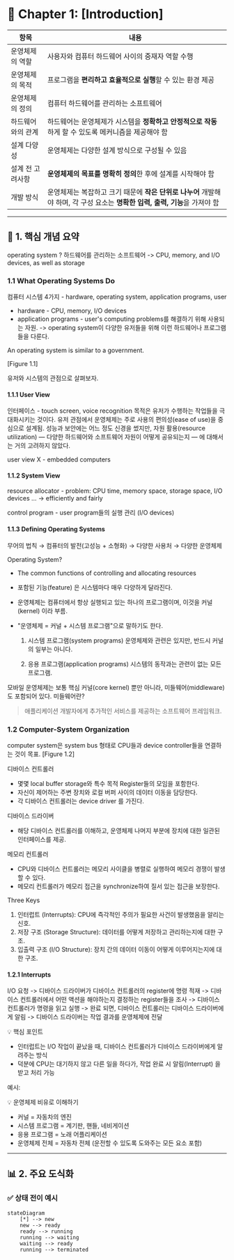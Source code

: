 # 📘 Chapter 1: [Introduction]

| 항목              | 내용                                                                                                                         |
| ----------------- | ---------------------------------------------------------------------------------------------------------------------------- |
| 운영체제의 역할   | 사용자와 컴퓨터 하드웨어 사이의 중재자 역할 수행                                                                             |
| 운영체제의 목적   | 프로그램을 **편리하고 효율적으로 실행**할 수 있는 환경 제공                                                                  |
| 운영체제의 정의   | 컴퓨터 하드웨어를 관리하는 소프트웨어                                                                                        |
| 하드웨어와의 관계 | 하드웨어는 운영체제가 시스템을 **정확하고 안정적으로 작동**하게 할 수 있도록 메커니즘을 제공해야 함                          |
| 설계 다양성       | 운영체제는 다양한 설계 방식으로 구성될 수 있음                                                                               |
| 설계 전 고려사항  | **운영체제의 목표를 명확히 정의**한 후에 설계를 시작해야 함                                                                  |
| 개발 방식         | 운영체제는 복잡하고 크기 때문에 **작은 단위로 나누어** 개발해야 하며, 각 구성 요소는 **명확한 입력, 출력, 기능**을 가져야 함 |

---

## 📌 1. 핵심 개념 요약

operating system ? 하드웨어를 관리하는 소프트웨어
-> CPU, memory, and I/O devices, as well as storage

### 1.1 What Operating Systems Do

컴퓨터 시스템 4가지 - hardware, operating system, application programs, user

- hardware - CPU, memory, I/O devices
- application programs - user's computing problems를 해결하기 위해 사용되는 자원.
  -> operating system이 다양한 유저들을 위해 이런 하드웨어나 프로그램들을 다룬다.

An operating system is similar to a government.

[Figure 1.1]

유저와 시스템의 관점으로 살펴보자.

#### 1.1.1 User View

인터페이스 - touch screen, voice recognition
목적은 유저가 수행하는 작업들을 극대화시키는 것이다.
유저 관점에서 운영체제는 주로 사용의 편의성(ease of use)을 중심으로 설계됨.
성능과 보안에는 어느 정도 신경을 썼지만, 자원 활용(resource utilization) — 다양한 하드웨어와 소프트웨어 자원이 어떻게 공유되는지 — 에 대해서는 거의 고려하지 않았다.

user view X - embedded computers

#### 1.1.2 System View

resource allocator - problem: CPU time, memory space, storage space, I/O devices ...
-> efficiently and fairly

control program - user program들의 실행 관리 (I/O devices)

#### 1.1.3 Defining Operating Systems

무어의 법칙 → 컴퓨터의 발전(고성능 + 소형화) → 다양한 사용처 → 다양한 운영체제

Operating System?

- The common functions of controlling and allocating resources
- 포함된 기능(feature) 은 시스템마다 매우 다양하게 달라진다.
- 운영체제는 컴퓨터에서 항상 실행되고 있는 하나의 프로그램이며, 이것을 커널(kernel) 이라 부름.
- "운영체제 = 커널 + 시스템 프로그램"으로 말하기도 한다.

  1. 시스템 프로그램(system programs)
     운영체제와 관련은 있지만, 반드시 커널의 일부는 아니다.

  2. 응용 프로그램(application programs)
     시스템의 동작과는 관련이 없는 모든 프로그램.

모바일 운영체제는 보통 핵심 커널(core kernel) 뿐만 아니라, 미들웨어(middleware) 도 포함되어 있다.
미들웨어란?

> 애플리케이션 개발자에게 추가적인 서비스를 제공하는 소프트웨어 프레임워크.

### 1.2 Computer-System Organization

computer system은 system bus 형태로 CPU들과 device controller들을 연결하는 것이 목표.
[Figure 1.2]

디바이스 컨트롤러

- 몇몇 local buffer storage와 특수 목적 Register들의 모임을 포함한다.
- 자신이 제어하는 주변 장치와 로컬 버퍼 사이의 데이터 이동을 담당한다.
- 각 디바이스 컨트롤러는 device driver 를 가진다.

디바이스 드라이버

- 해당 디바이스 컨트롤러를 이해하고, 운영체제 나머지 부분에 장치에 대한 일관된 인터페이스를 제공.

메모리 컨트롤러

- CPU와 디바이스 컨트롤러는 메모리 사이클을 병렬로 실행하여 메모리 경쟁이 발생할 수 있다.
- 메모리 컨트롤러가 메모리 접근을 synchronize하여 질서 있는 접근을 보장한다.

Three Keys

1. 인터럽트 (Interrupts): CPU에 즉각적인 주의가 필요한 사건이 발생했음을 알리는 신호.
2. 저장 구조 (Storage Structure): 데이터를 어떻게 저장하고 관리하는지에 대한 구조.
3. 입출력 구조 (I/O Structure): 장치 간의 데이터 이동이 어떻게 이루어지는지에 대한 구조.

#### 1.2.1 Interrupts

I/O 요청 -> 디바이스 드라이버가 디바이스 컨트롤러의 register에 명령 적재 -> 디바이스 컨트롤러에서 어떤 액션을 해야하는지 결정하는 register들을 조사 -> 디바이스 컨트롤러가 명령을 읽고 실행 -> 완료 되면, 디바이스 컨트롤러는 디바이스 드라이버에게 알림 -> 디바이스 드라이버는 작업 결과를 운영체제에 전달

💡 핵심 포인트

- 인터럽트는 I/O 작업이 끝났을 때, 디바이스 컨트롤러가 디바이스 드라이버에게 알려주는 방식
- 덕분에 CPU는 대기하지 않고 다른 일을 하다가, 작업 완료 시 알림(Interrupt) 을 받고 처리 가능

예시:

💡 운영체제 비유로 이해하기

- 커널 = 자동차의 엔진
- 시스템 프로그램 = 계기판, 핸들, 네비게이션
- 응용 프로그램 = 노래 어플리케이션
- 운영체제 전체 = 자동차 전체 (운전할 수 있도록 도와주는 모든 요소 포함)

---

## 📊 2. 주요 도식화

### ✅ 상태 전이 예시

```mermaid
stateDiagram
    [*] --> new
    new --> ready
    ready --> running
    running --> waiting
    waiting --> ready
    running --> terminated
```
